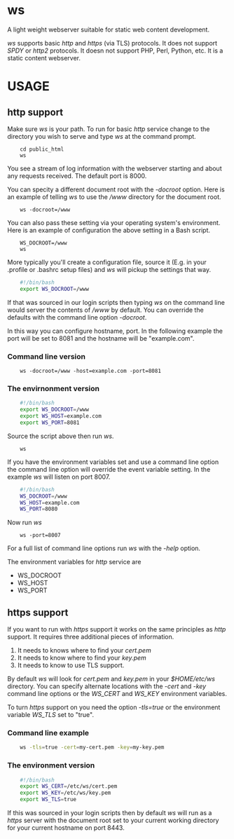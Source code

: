 ws
==

A light weight webserver suitable for static web content development. 

*ws* supports basic _http_ and _https_ (via TLS) protocols.  It does not support _SPDY_ or _http2_ protocols. It doesn not support PHP, Perl, Python, etc. It is a static content webserver.

# USAGE

## http support

Make sure _ws_ is your path. To run for basic _http_ service change to 
the directory you wish to serve and type _ws_ at the command prompt. 

```shell
    cd public_html
    ws
```

You see a stream of log information with the webserver starting and about
any requests received. The default port is 8000.

You can specity a different document root with the _-docroot_ option. Here
is an example of telling _ws_ to use the */www* directory for the document
root.

```shell
    ws -docroot=/www
```

You can also pass these setting via your operating system's environment. Here is an example of configuration the above setting in a Bash script.


```shell
    WS_DOCROOT=/www
    ws
```

More typically you'll create a configuration file, source it (E.g. in your
.profile or .bashrc setup files) and _ws_ will pickup the settings that
way.

```bash
    #!/bin/bash
    export WS_DOCROOT=/www
```

If that was sourced in our login scripts then typing _ws_ on the command
line would server the contents of */www* by default. You can override the
defaults with the command line option _-docroot_.



In this way you can configure hostname, port.  In the following example
the port will be set to 8081 and the hostname will be "example.com".

### Command line version

```shell
    ws -docroot=/www -host=example.com -port=8081
```

### The envirnonment version

```bash
    #!/bin/bash
    export WS_DOCROOT=/www
    export WS_HOST=example.com
    export WS_PORT=8081
```

Source the script above then run _ws_.

```shell
    ws
```

If you have the environment variables set and use a command line option
the command line option will override the event variable setting. In the
example _ws_ will listen on port 8007.

```bash
    #!/bin/bash
    WS_DOCROOT=/www
    WS_HOST=example.com
    WS_PORT=8080
```

Now run _ws_

```
    ws -port=8007
```

For a full list of command line options run _ws_ with the _-help_ option.

The environment variables for _http_ service are

+ WS_DOCROOT
+ WS_HOST
+ WS_PORT


## https support

If you want to run with _https_ support it works on the same 
principles as _http_ support. It requires three additional pieces
of information. 

1. It needs to knows where to find your *cert.pem*
2. It needs to know where to find your  *key.pem*
3. It needs to know to use TLS support.

By default _ws_ will look for *cert.pem* and *key.pem* in your *$HOME/etc/ws* directory. You can specify alternate locations with the _-cert_ and _-key_ command line options or the _WS\_CERT_ and _WS\_KEY_ environment variables.

To turn _https_ support on you need the option _-tls=true_ or the environment variable _WS\_TLS_ set to "true".

### Command line example

```bash
    ws -tls=true -cert=my-cert.pem -key=my-key.pem
```

### The environment version

```bash
    #!/bin/bash
    export WS_CERT=/etc/ws/cert.pem
    export WS_KEY=/etc/ws/key.pem
    export WS_TLS=true
```

If this was sourced in your login scripts then by default _ws_ will run as a _https_ server with the document root set to your
current working directory for your current hostname on port 8443.
